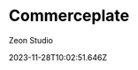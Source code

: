 ---
title: Commerceplate
github: https://github.com/zeon-studio/commerceplate
demo: https://zeon.studio/preview?project=commerceplate
author: Zeon Studio
author_link: https://github.com/zeon-studio
date: 2023-11-28T10:02:51.646Z
description: Shopify Storefront Boilerplate Using Nextjs and Tailwindcss
ssg:
  - Nextjs
css:
  - Tailwind
cms: 
  - Markdown
category:
  - Ecommerce
  - Starter
draft: false
home_weight: 12
publish_date: '2021-10-03T20:49:50Z'
update_date: '2021-11-03T22:54:02Z'
github_star: 6
github_fork: 2
---